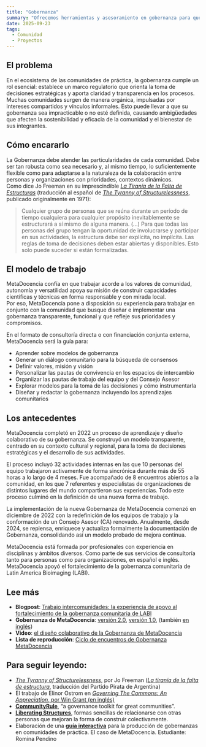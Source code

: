 ```yaml
---
title: "Gobernanza"
summary: "Ofrecemos herramientas y asesoramiento en gobernanza para que personas y organizaciones logren mayor impacto y eficiencia."
date: 2025-09-23
tags:
  - Comunidad
  - Proyectos
---
```


## El problema
En el ecosistema de las comunidades de práctica, la gobernanza cumple un rol esencial: establece un marco regulatorio que orienta la toma de decisiones estratégicas y aporta claridad y transparencia en los procesos.  
Muchas comunidades surgen de manera orgánica, impulsadas por intereses compartidos y vínculos informales. Esto puede llevar a que su gobernanza sea impracticable o no esté definida, causando ambigüedades que afecten la sostenibilidad y eficacia de la comunidad y el bienestar de sus integrantes.

## Cómo encararlo
La Gobernanza debe atender las particularidades de cada comunidad. Debe ser tan robusta como sea necesario y, al mismo tiempo, lo suficientemente flexible como para adaptarse a la naturaleza de la colaboración entre personas y organizaciones con prioridades, contextos dinámicos.  
Como dice Jo Freeman en su imprescindible [*La Tiranía de la Falta de Estructuras*](https://utopia.partidopirata.com.ar/la_tirania_de_la_falta_de_estructuras.html) (traducción al español de [*The Tyranny of Structurelessness*](https://www.jofreeman.com/joreen/tyranny.htm), publicado originalmente en 1971):

> Cualquier grupo de personas que se reúna durante un período de tiempo cualquiera para cualquier propósito inevitablemente se estructurará a sí mismo de alguna manera. (...) Para que todas las personas del grupo tengan la oportunidad de involucrarse y participar en sus actividades, la estructura debe ser explícita, no implícita. Las reglas de toma de decisiones deben estar abiertas y disponibles. Esto solo puede suceder si están formalizadas.

## El modelo de trabajo
MetaDocencia confía en que trabajar acorde a los valores de comunidad, autonomía y versatilidad apoya su misión de construir capacidades científicas y técnicas en forma responsable y con mirada local.  
Por eso, MetaDocencia pone a disposición su experiencia para trabajar en conjunto con la comunidad que busque diseñar e implementar una gobernanza transparente, funcional y que refleje sus prioridades y compromisos.  

En el formato de consultoría directa o con financiación conjunta externa, MetaDocencia será la guía para:  
- Aprender sobre modelos de gobernanza  
- Generar un diálogo comunitario para la búsqueda de consensos  
- Definir valores, misión y visión  
- Personalizar las pautas de convivencia en los espacios de intercambio  
- Organiizar las pautas de trabajo del equipo y del Consejo Asesor  
- Explorar modelos para la toma de las decisiones y cómo instrumentarla  
- Diseñar y redactar la gobernanza incluyendo los aprendizajes comunitarios  

## Los antecedentes
MetaDocencia completó en 2022 un proceso de aprendizaje y diseño colaborativo de su gobernanza. Se construyó un modelo transparente, centrado en su contexto cultural y regional, para la toma de decisiones estratégicas y el desarrollo de sus actividades.  

El proceso incluyó 32 actividades internas en las que 10 personas del equipo trabajaron activamente de forma sincrónica durante más de 55 horas a lo largo de 4 meses. Fue acompañado de 8 encuentros abiertos a la comunidad, en los que 7 referentes y especialistas de organizaciones de distintos lugares del mundo compartieron sus experiencias. Todo este proceso culminó en la definición de una nueva forma de trabajo.  

La implementación de la nueva Gobernanza de MetaDocencia comenzó en diciembre de 2022 con la redefinición de los equipos de trabajo y la conformación de un Consejo Asesor (CA) renovado. Anualmente, desde 2024, se repiensa, enriquece y actualiza formalmente la documentación de Gobernanza, consolidando así un modelo probado de mejora continua.  

MetaDocencia está formada por profesionales con experiencia en disciplinas y ámbitos diversos. Como parte de sus servicios de consultoría tanto para personas como para organizaciones, en español e inglés. MetaDocencia apoyó el fortalecimiento de la gobernanza comunitaria de Latin America Bioimaging (LABI).


## Lee más
- **Blogpost**: [Trabajo intercomunidades: la experiencia de apoyo al fortalecimiento de la gobernanza comunitaria de LABI](https://mdnv.netlify.app/post/2024/consultoria-labi/)  
- **Gobernanza de MetaDocencia**: [versión 2.0](https://zenodo.org/records/12522913), [versión 1.0](https://zenodo.org/records/7398893#.Y7gW1HaZNPY), (también [en inglés](https://zenodo.org/records/7399003#.Y7gfDnaZNPZ))  
- **Video**: [el diseño colaborativo de la Gobernanza de MetaDocencia](https://www.youtube.com/watch?v=02NLFbEwgmQ)
- **Lista de reproducción**: [Ciclo de encuentros de Gobernanza MetaDocencia](https://www.youtube.com/playlist?list=PLNsHbWOM6tUc3hPxo-EvCtn03Lp_ZcXKy)  

## Para seguir leyendo:
- [*The Tyranny of Structurelessness*](https://www.jofreeman.com/joreen/tyranny.htm), por Jo Freeman ([*La tiranía de la falta de estructura*](https://utopia.partidopirata.com.ar/la_tirania_de_la_falta_de_estructuras.html), traducción del Partido Pirata de Argentina)  
- El trabajo de Elinor Ostrom en [*Governing The Commons: An Appreciation*, por Win Grant (en inglés)](https://blogs.lse.ac.uk/lsereviewofbooks/2012/06/17/elinor-ostroms-work-on-governing-the-commons-an-appreciation/)  
- [**CommunityRule**](https://communityrule.info/), “a governance toolkit for great communities”. 
- [**Liberating Structures**](https://www.liberatingstructures.com/), formas sencillas de relacionarse con otras personas que mejoran la forma de construir colectivamente. 
- Elaboración de una [**guía interactiva**](https://zw4rzzxp.play.borogove.io) para la producción de gobernanzas en comunidades de práctica. El caso de MetaDocencia. Estudiante: Romina Pendino
